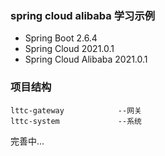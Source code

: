 ### spring cloud alibaba 学习示例

- Spring Boot 2.6.4
- Spring Cloud 2021.0.1
- Spring Cloud Alibaba 2021.0.1

### 项目结构
```
lttc-gateway            --网关
lttc-system             --系统      
```

完善中...